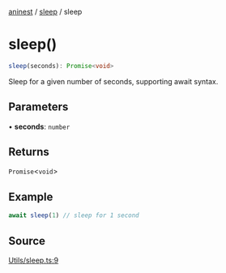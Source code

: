 [aninest](../../index.md) / [sleep](../index.md) / sleep

# sleep()

```ts
sleep(seconds): Promise<void>
```

Sleep for a given number of seconds, supporting await syntax.

## Parameters

• **seconds**: `number`

## Returns

`Promise`\<`void`\>

## Example

```ts
await sleep(1) // sleep for 1 second
```

## Source

[Utils/sleep.ts:9](https://github.com/zphrs/aninest/blob/df0807b/src/Utils/sleep.ts#L9)
